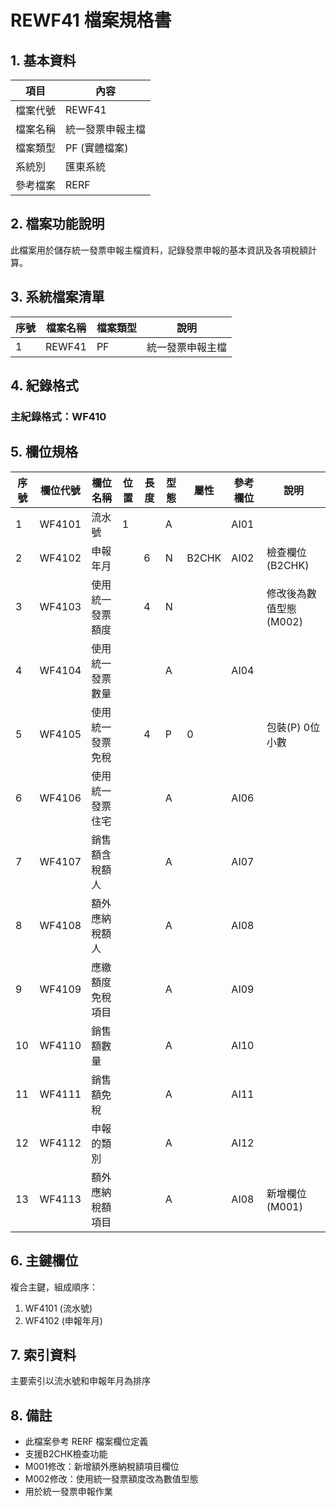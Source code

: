 # REWF41 檔案規格書

## 1. 基本資料

| 項目 | 內容 |
|------|------|
| 檔案代號 | REWF41 |
| 檔案名稱 | 統一發票申報主檔 |
| 檔案類型 | PF (實體檔案) |
| 系統別 | 匯東系統 |
| 參考檔案 | RERF |

## 2. 檔案功能說明

此檔案用於儲存統一發票申報主檔資料，記錄發票申報的基本資訊及各項稅額計算。

## 3. 系統檔案清單

| 序號 | 檔案名稱 | 檔案類型 | 說明 |
|------|----------|----------|------|
| 1 | REWF41 | PF | 統一發票申報主檔 |

## 4. 紀錄格式

### 主紀錄格式：WF410

## 5. 欄位規格

| 序號 | 欄位代號 | 欄位名稱 | 位置 | 長度 | 型態 | 屬性 | 參考欄位 | 說明 |
|------|----------|----------|------|------|------|------|----------|------|
| 1 | WF4101 | 流水號 | 1 | | A | | AI01 | |
| 2 | WF4102 | 申報年月 | | 6 | N | B2CHK | AI02 | 檢查欄位(B2CHK) |
| 3 | WF4103 | 使用統一發票額度 | | 4 | N | | | 修改後為數值型態(M002) |
| 4 | WF4104 | 使用統一發票數量 | | | A | | AI04 | |
| 5 | WF4105 | 使用統一發票免稅 | | 4 | P | 0 | | 包裝(P) 0位小數 |
| 6 | WF4106 | 使用統一發票住宅 | | | A | | AI06 | |
| 7 | WF4107 | 銷售額含稅額人 | | | A | | AI07 | |
| 8 | WF4108 | 額外應納稅額人 | | | A | | AI08 | |
| 9 | WF4109 | 應繳額度免稅項目 | | | A | | AI09 | |
| 10 | WF4110 | 銷售額數量 | | | A | | AI10 | |
| 11 | WF4111 | 銷售額免稅 | | | A | | AI11 | |
| 12 | WF4112 | 申報的類別 | | | A | | AI12 | |
| 13 | WF4113 | 額外應納稅額項目 | | | A | | AI08 | 新增欄位(M001) |

## 6. 主鍵欄位

複合主鍵，組成順序：
1. WF4101 (流水號)
2. WF4102 (申報年月)

## 7. 索引資料

主要索引以流水號和申報年月為排序

## 8. 備註

- 此檔案參考 RERF 檔案欄位定義
- 支援B2CHK檢查功能
- M001修改：新增額外應納稅額項目欄位
- M002修改：使用統一發票額度改為數值型態
- 用於統一發票申報作業 